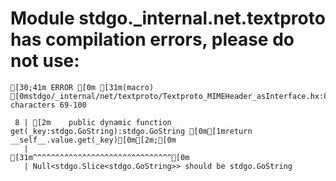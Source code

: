 # Module stdgo._internal.net.textproto has compilation errors, please do not use:
```
[30;41m ERROR [0m [31m(macro) [0mstdgo/_internal/net/textproto/Textproto_MIMEHeader_asInterface.hx:8: characters 69-100

 8 | [2m    public dynamic function get(_key:stdgo.GoString):stdgo.GoString [0m[1mreturn __self__.value.get(_key)[0m[2m;[0m
   |                                                                     [31m^^^^^^^^^^^^^^^^^^^^^^^^^^^^^^^[0m
   | Null<stdgo.Slice<stdgo.GoString>> should be stdgo.GoString


```

